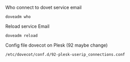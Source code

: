 Who connect to dovet service email

```
doveadm who
```

Reload service Email
```
doveadm reload
```

Config file dovecot on Plesk (92 maybe change)

```/etc/dovecot/conf.d/92-plesk-userip_connections.conf```
